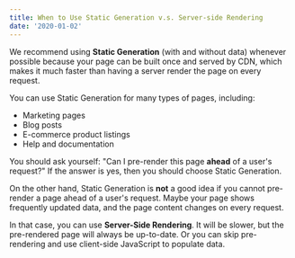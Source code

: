 ```yaml
---
title: When to Use Static Generation v.s. Server-side Rendering
date: '2020-01-02'
---
```


We recommend using **Static Generation** (with and without data)
whenever possible because your page can be built once and served by
CDN, which makes it much faster than having a server render the page
on every request.

You can use Static Generation for many types of pages, including:

- Marketing pages
- Blog posts
- E-commerce product listings
- Help and documentation

You should ask yourself: "Can I pre-render this page **ahead** of a
user's request?" If the answer is yes, then you should choose Static
Generation.

On the other hand, Static Generation is **not** a good idea if you
cannot pre-render a page ahead of a user's request. Maybe your page
shows frequently updated data, and the page content changes on every
request.

In that case, you can use **Server-Side Rendering**. It will be
slower, but the pre-rendered page will always be up-to-date. Or you
can skip pre-rendering and use client-side JavaScript to populate
data.
